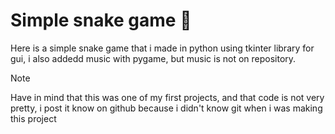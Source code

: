 # Simple snake game 🐍

Here is a simple snake game that i made in python using tkinter library for gui, i also addedd music with pygame,
but music is not on repository.

> [!NOTE]
> Have in mind that this was one of my first projects, 
> and that code is not very pretty, i post it know on github 
> because i didn't know git when i was making this project
